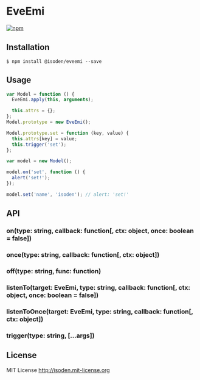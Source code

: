 EveEmi
===

[![npm](https://img.shields.io/npm/v/@isoden/eveemi.svg?style=flat-square)](https://www.npmjs.com/package/@isoden/eveemi)

## Installation

```
$ npm install @isoden/eveemi --save
```

## Usage

```js
var Model = function () {
  EveEmi.apply(this, arguments);

  this.attrs = {};
};
Model.prototype = new EveEmi();

Model.prototype.set = function (key, value) {
  this.attrs[key] = value;
  this.trigger('set');
};

var model = new Model();

model.on('set', function () {
  alert('set!');
});

model.set('name', 'isoden'); // alert: 'set!'

```


## API

### on(type: string, callback: function[, ctx: object, once: boolean = false])
### once(type: string, callback: function[, ctx: object])
### off(type: string, func: function)
### listenTo(target: EveEmi, type: string, callback: function[, ctx: object, once: boolean = false])
### listenToOnce(target: EveEmi, type: string, callback: function[, ctx: object])
### trigger(type: string, [...args])

## License

MIT License
http://isoden.mit-license.org
